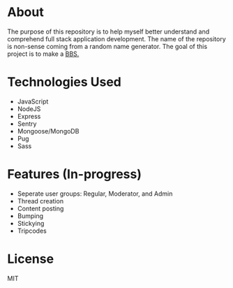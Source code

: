 # About
The purpose of this repository is to help myself better understand and comprehend full stack application development. The name of the repository is non-sense coming from a random name generator. The goal of this project is to make a [BBS.](https://en.wikipedia.org/wiki/Internet_forum)

# Technologies Used
 * JavaScript
 * NodeJS
 * Express
 * Sentry 
 * Mongoose/MongoDB
 * Pug
 * Sass
 
# Features (In-progress)
 * Seperate user groups: Regular, Moderator, and Admin
 * Thread creation
 * Content posting 
 * Bumping
 * Stickying
 * Tripcodes
 
 
# License 
MIT
